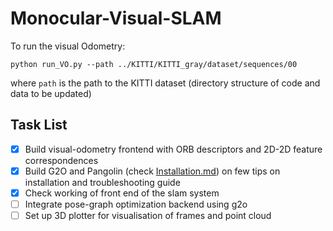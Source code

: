 # Monocular-Visual-SLAM
To run the visual Odometry:
```
python run_VO.py --path ../KITTI/KITTI_gray/dataset/sequences/00
```
where `path` is the path to the KITTI dataset (directory structure of code and data to be updated)


## Task List
- [x] Build visual-odometry frontend with ORB descriptors and 2D-2D feature correspondences 
- [x] Build G2O and Pangolin (check [Installation.md](Installation/Installation.md)) on few tips on installation and troubleshooting guide 
- [x] Check working of front end of the slam system
- [ ] Integrate pose-graph optimization backend using g2o
- [ ] Set up 3D plotter for visualisation of frames and point cloud